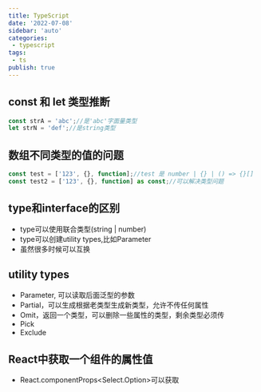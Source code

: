 ```yaml
---
title: TypeScript
date: '2022-07-08'
sidebar: 'auto'
categories:
 - typescript
tags:
 - ts
publish: true
---
```


## const 和 let 类型推断
```ts
const strA = 'abc';//是'abc'字面量类型
let strN = 'def';//是string类型
```

## 数组不同类型的值的问题
```ts
const test = ['123', {}, function];//test 是 number | {} | () => {}[]
const test2 = ['123', {}, function] as const;//可以解决类型问题
```
## type和interface的区别
- type可以使用联合类型(string | number)
- type可以创建utility types,比如Parameter<typeof http>
- 虽然很多时候可以互换


## utility types
- Parameter, 可以读取后面泛型的参数
- Partial，可以生成根据老类型生成新类型，允许不传任何属性
- Omit，返回一个类型，可以删除一些属性的类型，剩余类型必须传
- Pick
- Exclude


## React中获取一个组件的属性值
- React.componentProps<Select.Option>可以获取
